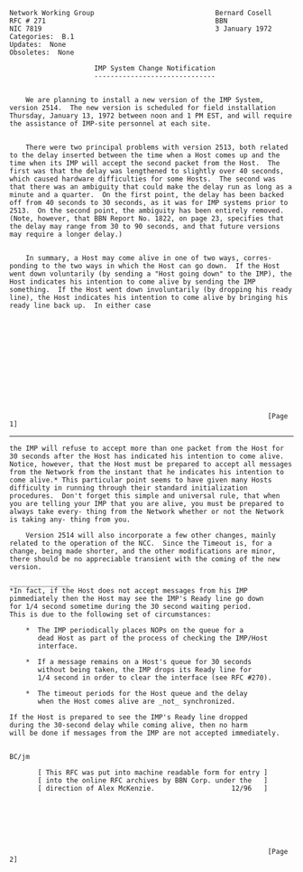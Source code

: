     Network Working Group                              Bernard Cosell
    RFC # 271                                          BBN
    NIC 7819                                           3 January 1972
    Categories:  B.1
    Updates:  None
    Obsoletes:  None

                         IMP System Change Notification
                         ------------------------------


        We are planning to install a new version of the IMP System,
    version 2514.  The new version is scheduled for field installation
    Thursday, January 13, 1972 between noon and 1 PM EST, and will require
    the assistance of IMP-site personnel at each site.


        There were two principal problems with version 2513, both related
    to the delay inserted between the time when a Host comes up and the
    time when its IMP will accept the second packet from the Host.  The
    first was that the delay was lengthened to slightly over 40 seconds,
    which caused hardware difficulties for some Hosts.  The second was
    that there was an ambiguity that could make the delay run as long as a
    minute and a quarter.  On the first point, the delay has been backed
    off from 40 seconds to 30 seconds, as it was for IMP systems prior to
    2513.  On the second point, the ambiguity has been entirely removed.
    (Note, however, that BBN Report No. 1822, on page 23, specifies that
    the delay may range from 30 to 90 seconds, and that future versions
    may require a longer delay.)


        In summary, a Host may come alive in one of two ways, corres-
    ponding to the two ways in which the Host can go down.  If the Host
    went down voluntarily (by sending a "Host going down" to the IMP), the
    Host indicates his intention to come alive by sending the IMP
    something.  If the Host went down involuntarily (by dropping his ready
    line), the Host indicates his intention to come alive by bringing his
    ready line back up.  In either case













                                                                    [Page 1]

------------------------------------------------------------------------

``` newpage
the IMP will refuse to accept more than one packet from the Host for
30 seconds after the Host has indicated his intention to come alive.
Notice, however, that the Host must be prepared to accept all messages
from the Network from the instant that he indicates his intention to
come alive.* This particular point seems to have given many Hosts
difficulty in running through their standard initialization
procedures.  Don't forget this simple and universal rule, that when
you are telling your IMP that you are alive, you must be prepared to
always take every- thing from the Network whether or not the Network
is taking any- thing from you.

    Version 2514 will also incorporate a few other changes, mainly
related to the operation of the NCC.  Since the Timeout is, for a
change, being made shorter, and the other modifications are minor,
there should be no appreciable transient with the coming of the new
version.

_______________
*In fact, if the Host does not accept messages from his IMP
pimmediately then the Host may see the IMP's Ready line go down
for 1/4 second sometime during the 30 second waiting period.
This is due to the following set of circumstances:

    *  The IMP periodically places NOPs on the queue for a
       dead Host as part of the process of checking the IMP/Host
       interface.

    *  If a message remains on a Host's queue for 30 seconds
       without being taken, the IMP drops its Ready line for
       1/4 second in order to clear the interface (see RFC #270).

    *  The timeout periods for the Host queue and the delay
       when the Host comes alive are _not_ synchronized.

If the Host is prepared to see the IMP's Ready line dropped
during the 30-second delay while coming alive, then no harm
will be done if messages from the IMP are not accepted immediately.


BC/jm

       [ This RFC was put into machine readable form for entry ]
       [ into the online RFC archives by BBN Corp. under the   ]
       [ direction of Alex McKenzie.                   12/96   ]







                                                                [Page 2]
```
